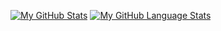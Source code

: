 [![My GitHub Stats](https://github-readme-stats.vercel.app/api/?username=skitt&showicons=true)]()
[![My GitHub Language Stats](https://github-readme-stats.vercel.app/api/top-langs/?username=skitt&langs_count=10)]()

<!--
**skitt/skitt** is a ✨ _special_ ✨ repository because its `README.md` (this file) appears on your GitHub profile.

Here are some ideas to get you started:

- 🔭 I’m currently working on ...
- 🌱 I’m currently learning ...
- 👯 I’m looking to collaborate on ...
- 🤔 I’m looking for help with ...
- 💬 Ask me about ...
- 📫 How to reach me: ...
- 😄 Pronouns: ...
- ⚡ Fun fact: ...
-->
